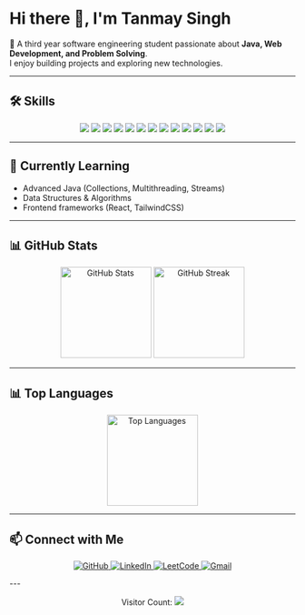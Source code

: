 # Hi there 👋, I'm Tanmay Singh  

🚀 A third year software engineering student passionate about **Java, Web Development, and Problem Solving**.  
I enjoy building projects and exploring new technologies.

---

## 🛠️ Skills  

<p align="center">
  <img src="https://img.shields.io/badge/Java-ED8B00?style=for-the-badge&logo=openjdk&logoColor=white"/>
  <img src="https://img.shields.io/badge/Python-3776AB?style=for-the-badge&logo=python&logoColor=white"/>
  <img src="https://img.shields.io/badge/JavaScript-F7DF1E?style=for-the-badge&logo=javascript&logoColor=black"/>
  <img src="https://img.shields.io/badge/HTML5-E34F26?style=for-the-badge&logo=html5&logoColor=white"/>
  <img src="https://img.shields.io/badge/CSS3-1572B6?style=for-the-badge&logo=css3&logoColor=white"/>
  <img src="https://img.shields.io/badge/Git-F05032?style=for-the-badge&logo=git&logoColor=white"/>
  <img src="https://img.shields.io/badge/GitHub-181717?style=for-the-badge&logo=github&logoColor=white"/>
  <img src="https://img.shields.io/badge/Node.js-339933?style=for-the-badge&logo=node.js&logoColor=white"/>
  <img src="https://img.shields.io/badge/React-20232A?style=for-the-badge&logo=react&logoColor=61DAFB"/>
  <img src="https://img.shields.io/badge/Bootstrap-563D7C?style=for-the-badge&logo=bootstrap&logoColor=white"/>
  <img src="https://img.shields.io/badge/Tailwind_CSS-38B2AC?style=for-the-badge&logo=tailwind-css&logoColor=white"/>
  <img src="https://img.shields.io/badge/MySQL-4479A1?style=for-the-badge&logo=mysql&logoColor=white"/>
  <img src="https://img.shields.io/badge/MongoDB-4EA94B?style=for-the-badge&logo=mongodb&logoColor=white"/>
</p>

---

## 🌱 Currently Learning  
- Advanced Java (Collections, Multithreading, Streams)  
- Data Structures & Algorithms  
- Frontend frameworks (React, TailwindCSS)  

---

## 📊 GitHub Stats  

<p align="center">
  <img src="https://github-readme-stats.vercel.app/api?username=Tanmay2912&show_icons=true&theme=tokyonight" alt="GitHub Stats" height="160"/>
  <img src="https://github-readme-streak-stats.herokuapp.com/?user=Tanmay2912&theme=tokyonight" alt="GitHub Streak" height="160"/>
</p>

---

## 📊 Top Languages  

<p align="center">
  <img src="https://github-readme-stats.vercel.app/api/top-langs/?username=Tanmay2912&layout=compact&theme=tokyonight" alt="Top Languages" height="160"/>
</p>

---

## 📫 Connect with Me  
<p align="center">
  <a href="https://github.com/Tanmay2912">
    <img src="https://img.shields.io/badge/-GitHub-181717?style=for-the-badge&logo=github&logoColor=white" alt="GitHub"/>
  </a>
  <a href="https://linkedin.com/in/tanmay-singh-375806290">
    <img src="https://img.shields.io/badge/-LinkedIn-0A66C2?style=for-the-badge&logo=linkedin&logoColor=white" alt="LinkedIn"/>
  </a>
  <a href="https://leetcode.com/u/TanmaySingh29/">
    <img src="https://img.shields.io/badge/-LeetCode-FFA116?style=for-the-badge&logo=leetcode&logoColor=white" alt="LeetCode"/>
  </a>
  <a href="mailto:tanmayyashu29@gmail.com">
    <img src="https://img.shields.io/badge/-Gmail-EA4335?style=for-the-badge&logo=gmail&logoColor=white" alt="Gmail"/>
  </a>
</p>
---

<p align="center"> 
  Visitor Count:  
  <img src="https://profile-counter.glitch.me/Tanmay2912/count.svg" />
</p>
